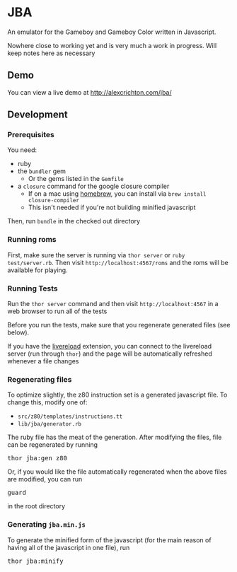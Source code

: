 # JBA

An emulator for the Gameboy and Gameboy Color written in Javascript.

Nowhere close to working yet and is very much a work in progress. Will keep notes here as necessary

## Demo

You can view a live demo at http://alexcrichton.com/jba/

## Development

### Prerequisites
You need:

  * ruby
  * the `bundler` gem
    * Or the gems listed in the `Gemfile`
  * a `closure` command for the google closure compiler
    * If on a mac using [homebrew](https://github.com/mxcl/homebrew), you can install via `brew install closure-compiler`
    * This isn't needed if you're not building minified javascript

Then, run `bundle` in the checked out directory

### Running roms

First, make sure the server is running via `thor server` or
`ruby test/server.rb`. Then visit `http://localhost:4567/roms` and the roms
will be available for playing.

### Running Tests

Run the `thor server` command and then visit `http://localhost:4567` in a web browser to run all of the tests

Before you run the tests, make sure that you regenerate generated files (see below).

If you have the [livereload](https://github.com/mockko/livereload) extension, you can connect to the livereload server (run through `thor`) and the page will be automatically refreshed whenever a file changes

### Regenerating files

To optimize slightly, the z80 instruction set is a generated javascript file. To change this, modify one of:

  * `src/z80/templates/instructions.tt`
  * `lib/jba/generator.rb`

The ruby file has the meat of the generation. After modifying the files, file can be regenerated by running

<pre>thor jba:gen_z80</pre>

Or, if you would like the file automatically regenerated when the above files are modified, you can run

<pre>guard</pre>

in the root directory

### Generating `jba.min.js`

To generate the minified form of the javascript (for the main reason of having all of the javascript in one file), run

<pre>thor jba:minify</pre>